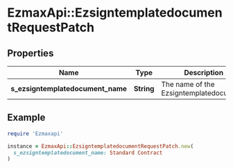 # EzmaxApi::EzsigntemplatedocumentRequestPatch

## Properties

| Name | Type | Description | Notes |
| ---- | ---- | ----------- | ----- |
| **s_ezsigntemplatedocument_name** | **String** | The name of the Ezsigntemplatedocument. | [optional] |

## Example

```ruby
require 'Ezmaxapi'

instance = EzmaxApi::EzsigntemplatedocumentRequestPatch.new(
  s_ezsigntemplatedocument_name: Standard Contract
)
```

